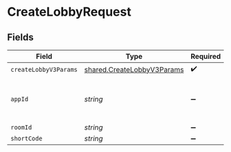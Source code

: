 # CreateLobbyRequest


## Fields

| Field                                                                           | Type                                                                            | Required                                                                        | Description                                                                     | Example                                                                         |
| ------------------------------------------------------------------------------- | ------------------------------------------------------------------------------- | ------------------------------------------------------------------------------- | ------------------------------------------------------------------------------- | ------------------------------------------------------------------------------- |
| `createLobbyV3Params`                                                           | [shared.CreateLobbyV3Params](../../../sdk/models/shared/createlobbyv3params.md) | :heavy_check_mark:                                                              | N/A                                                                             |                                                                                 |
| `appId`                                                                         | *string*                                                                        | :heavy_minus_sign:                                                              | N/A                                                                             | app-af469a92-5b45-4565-b3c4-b79878de67d2                                        |
| `roomId`                                                                        | *string*                                                                        | :heavy_minus_sign:                                                              | N/A                                                                             | 2swovpy1fnunu                                                                   |
| `shortCode`                                                                     | *string*                                                                        | :heavy_minus_sign:                                                              | N/A                                                                             | LFG4                                                                            |